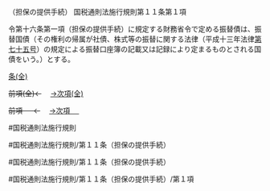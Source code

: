 （担保の提供手続）
国税通則法施行規則第１１条第１項

令第十六条第一項（担保の提供手続）に規定する財務省令で定める振替債は、振替国債（その権利の帰属が社債、株式等の振替に関する法律（平成十三年法律[第七十五号](国税通則法施行規則＿第１１条第１項第７５号)）の規定による振替口座簿の記載又は記録により定まるものとされる国債をいう。）とする。

[条(全)](国税通則法施行規則＿第１１条_.md)

~~前項(全)←~~　  [→次項(全)](国税通則法施行規則＿第１１条第２項_.md)

~~前項 　 ←~~　  [→次項 　 ](国税通則法施行規則＿第１１条第２項.md)



#国税通則法施行規則

#国税通則法施行規則/第１１条（担保の提供手続）

#国税通則法施行規則/第１１条（担保の提供手続）

#国税通則法施行規則/第１１条（担保の提供手続）/第１項


